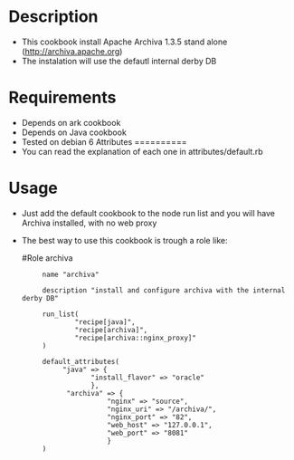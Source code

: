 Description
===========
- This cookbook install Apache Archiva 1.3.5 stand alone (http://archiva.apache.org)
- The instalation will use the defautl internal derby DB

Requirements
============
- Depends on ark cookbook
- Depends on Java cookbook
- Tested on debian 6
Attributes
==========
- You can read the explanation of each one in attributes/default.rb


Usage
=====
- Just add the default cookbook to the node run list and you will have Archiva installed, with no web proxy
- The best way to use this cookbook is trough a role like:

  #Role archiva


           name "archiva"

           description "install and configure archiva with the internal derby DB"

           run_list(
                   "recipe[java]",
                   "recipe[archiva]",
                   "recipe[archiva::nginx_proxy]"
           )

           default_attributes(
                "java" => {
                       "install_flavor" => "oracle"
                       },
                 "archiva" => {
                           "nginx" => "source",
                           "nginx_uri" => "/archiva/",
                           "nginx_port" => "82",
                           "web_host" => "127.0.0.1",
                           "web_port" => "8081"
                           }
           )
